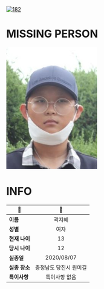 [![182](https://img.shields.io/badge/%EC%8B%A4%EC%A2%85%EC%8B%A0%EA%B3%A0%EB%8A%94%20%EA%B5%AD%EB%B2%88%EC%97%86%EC%9D%B4-182-blue)](http://safe182.go.kr/index.do)

# MISSING PERSON

<img src="./missing_person.jpg">

# INFO

|🔑|💎|
|--|:--:|
|**이름**|곽지혜|
|**성별**|여자|
|**현재 나이**|13|
|**당시 나이**|12|
|**실종일**|2020/08/07|
|**실종 장소**|충청남도 당진시 원미길 |
|**특이사항**|특이사항 없음|
